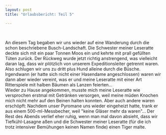 ```yaml
---
layout: post
title: "Urlaubsbericht: Teil 5"

---
```


 

An diesem Tag begaben wir uns wieder auf eine Wanderung durch die schon beschriebene Busch-Landschaft. Die Schwester meiner Leseratte deckte sich mit ein paar Tonnen Moos ein und kehrte mit prall gefüllten Tüten zurück. Der Rückweg wurde jetzt richtig anstrengend, was vielleicht daran lag, dass wir plötzlich von unserem Expeditionsleiter getrennt waren. Also schlugen wir uns zu dritt plus Hund alleine durch die Büsche. Irgendwann (er hatte sich nicht einer Hasendame angeschlossen) waren wir dann aber wieder vereint, was er und meine Leseratte mit einer Art Ritterspiele mit halben Bäumen als Lanzen feierten...  
Wieder zu Hause angekommen, musste mich meine Leseratte wie versprochen erstmal mit Getränken versorgen, weil meine müden Knochen mich nicht mehr auf den Beinen halten konnten. Aber auch andere waren erschöpft: Nachdem unser Pyromane uns wieder eingeheizt hatte, trank er aus einem 500-ml-Messbecher, weil "keine Gläser mehr da waren"... Der Rest des Abends verlief eher ruhig, wenn man mal davon absieht, dass wir Tiefkühl-Lasagne aßen und die Schwester meiner Leseratte (für die ich trotz intensiver Bemühungen keinen Namen finde) einen Tiger malte.
